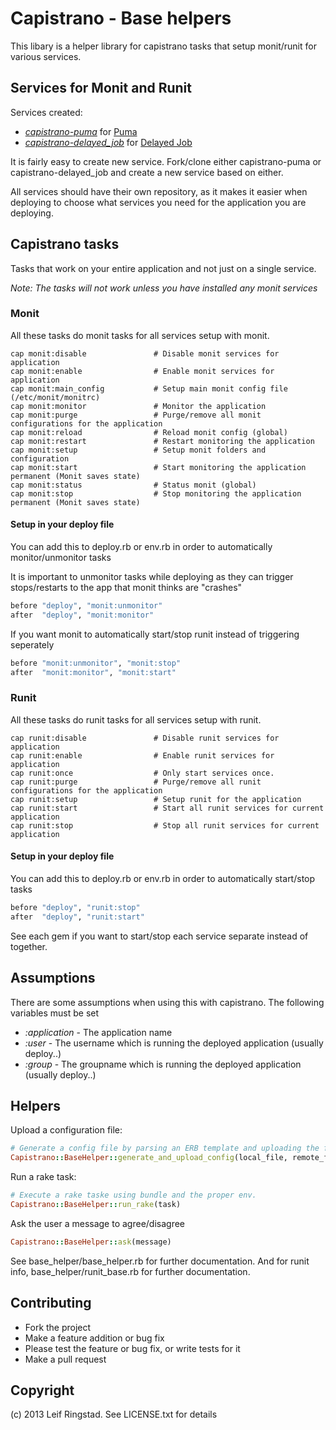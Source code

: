 # Capistrano - Base helpers

This libary is a helper library for capistrano tasks that setup monit/runit for various services.

## Services for Monit and Runit

Services created:

* _[capistrano-puma](https://github.com/leifcr/capistrano-puma)_ for [Puma](http://puma.io)
* _[capistrano-delayed_job](https://github.com/leifcr/capistrano-delayed_job)_ for [Delayed Job](https://github.com/collectiveidea/delayed_job)

It is fairly easy to create new service. Fork/clone either capistrano-puma or capistrano-delayed_job and create a new service based on either.

All services should have their own repository, as it makes it easier when deploying to choose what services you need for the application you are deploying.

## Capistrano tasks

Tasks that work on your entire application and not just on a single service.

_Note: The tasks will not work unless you have installed any monit services_

### Monit

All these tasks do monit tasks for all services setup with monit.

```
cap monit:disable               # Disable monit services for application
cap monit:enable                # Enable monit services for application
cap monit:main_config           # Setup main monit config file (/etc/monit/monitrc)
cap monit:monitor               # Monitor the application
cap monit:purge                 # Purge/remove all monit configurations for the application
cap monit:reload                # Reload monit config (global)
cap monit:restart               # Restart monitoring the application
cap monit:setup                 # Setup monit folders and configuration
cap monit:start                 # Start monitoring the application permanent (Monit saves state)
cap monit:status                # Status monit (global)
cap monit:stop                  # Stop monitoring the application permanent (Monit saves state)
```

#### Setup in your deploy file

You can add this to deploy.rb or env.rb in order to automatically monitor/unmonitor tasks

It is important to unmonitor tasks while deploying as they can trigger stops/restarts to the app that monit thinks are "crashes"

```ruby
before "deploy", "monit:unmonitor"
after  "deploy", "monit:monitor"
```

If you want monit to automatically start/stop runit instead of triggering seperately

```ruby
before "monit:unmonitor", "monit:stop"
after  "monit:monitor", "monit:start"
```

### Runit

All these tasks do runit tasks for all services setup with runit.

```
cap runit:disable               # Disable runit services for application
cap runit:enable                # Enable runit services for application
cap runit:once                  # Only start services once.
cap runit:purge                 # Purge/remove all runit configurations for the application
cap runit:setup                 # Setup runit for the application
cap runit:start                 # Start all runit services for current application
cap runit:stop                  # Stop all runit services for current application
```

#### Setup in your deploy file

You can add this to deploy.rb or env.rb in order to automatically start/stop tasks

```ruby
before "deploy", "runit:stop"
after  "deploy", "runit:start"
```

See each gem if you want to start/stop each service separate instead of together.

## Assumptions

There are some assumptions when using this with capistrano.
The following variables must be set 

* _:application_ - The application name
* _:user_ - The username which is running the deployed application (usually deploy..)
* _:group_ - The groupname which is running the deployed application (usually deploy..)


## Helpers

Upload a configuration file:

```ruby
# Generate a config file by parsing an ERB template and uploading the file. Both paths should be absolute
Capistrano::BaseHelper::generate_and_upload_config(local_file, remote_file, use_sudo=false)
```

Run a rake task:
```ruby
# Execute a rake taske using bundle and the proper env.
Capistrano::BaseHelper::run_rake(task)
```

Ask the user a message to agree/disagree
```ruby
Capistrano::BaseHelper::ask(message)
```

See base_helper/base_helper.rb for further documentation.
And for runit info, base_helper/runit_base.rb for further documentation.

## Contributing

* Fork the project
* Make a feature addition or bug fix
* Please test the feature or bug fix, or write tests for it
* Make a pull request

## Copyright

(c) 2013 Leif Ringstad. See LICENSE.txt for details


